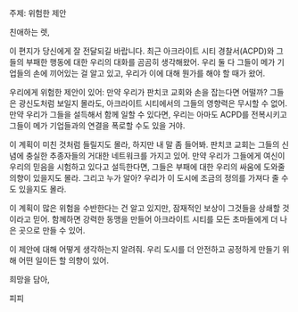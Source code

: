 주제: 위험한 제안

친애하는 렛,

이 편지가 당신에게 잘 전달되길 바랍니다. 최근 아크라이트 시티 경찰서(ACPD)와 그들의 부패한 행동에 대한 우리의 대화를 곰곰히 생각해왔어. 우리 둘 다 그들이 메가 기업들의 손에 끼어있는 걸 알고 있고, 우리가 이에 대해 뭔가를 해야 할 때가 왔어.

우리에게 위험한 제안이 있어: 만약 우리가 판치코 교회와 손을 잡는다면 어떨까? 그들은 광신도처럼 보일지 몰라도, 아크라이트 시티에서의 그들의 영향력은 무시할 수 없어. 만약 우리가 그들을 설득해서 함께 일할 수 있다면, 우리는 아마도 ACPD를 전복시키고 그들이 메가 기업들과의 연결을 폭로할 수도 있을 거야.

이 계획이 미친 것처럼 들릴지도 몰라, 하지만 내 말 좀 들어봐. 판치코 교회는 그들의 신념에 충실한 추종자들의 거대한 네트워크를 가지고 있어. 만약 우리가 그들에게 여신이 우리의 믿음을 시험하고 있다고 설득한다면, 그들은 부패에 대한 우리의 싸움에 도와줄 의향이 있을지도 몰라. 그리고 누가 알아? 우리가 이 도시에 조금의 정의를 가져다 줄 수도 있을지도 몰라.

이 계획이 많은 위험을 수반한다는 건 알고 있지만, 잠재적인 보상이 그것들을 상쇄할 것이라고 믿어. 함께하면 강력한 동맹을 만들어 아크라이트 시티를 모든 초마들에게 더 나은 곳으로 만들 수 있어.

이 제안에 대해 어떻게 생각하는지 알려줘. 우리 도시를 더 안전하고 공정하게 만들기 위해 어떤 일이든 할 의향이 있어.

희망을 담아,

피피

